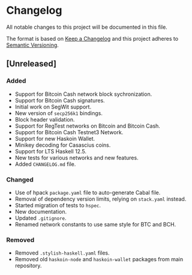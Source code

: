 # Changelog
All notable changes to this project will be documented in this file.

The format is based on [Keep a Changelog](http://keepachangelog.com/en/1.0.0/)
and this project adheres to [Semantic Versioning](http://semver.org/spec/v2.0.0.html).

## [Unreleased]
### Added
- Support for Bitcoin Cash network block sychronization.
- Support for Bitcoin Cash signatures.
- Initial work on SegWit support.
- New version of `secp256k1` bindings.
- Block header validation.
- Support for RegTest networks on Bitcoin and Bitcoin Cash.
- Support for Bitcoin Cash Testnet3 Network.
- Support for new Haskoin Wallet.
- Minikey decoding for Casascius coins.
- Support for LTS Haskell 12.5.
- New tests for various networks and new features.
- Added `CHANGELOG.md` file.

### Changed
- Use of hpack `package.yaml` file to auto-generate Cabal file.
- Removal of dependency version limits, relying on `stack.yaml` instead.
- Started migration of tests to `hspec`.
- New documentation.
- Updated `.gitignore`.
- Renamed network constants to use same style for BTC and BCH.

### Removed
- Removed `.stylish-haskell.yaml` files.
- Removed old `haskoin-node` and `haskoin-wallet` packages from main repository.
